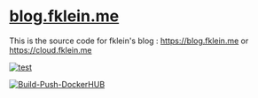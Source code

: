 # [blog.fklein.me](https://cloud.fklein.me)

This is the source code for fklein's blog : https://blog.fklein.me or https://cloud.fklein.me

 [![test](https://github.com/fklein82/cloud-server/workflows/test/badge.svg)](https://github.com/fklein82/cloud-server/actions?query=workflow%3Atest)

 [![Build-Push-DockerHUB](https://github.com/fklein82/cloud-server/actions/workflows/push-docker-image.yaml/badge.svg)](https://github.com/fklein82/cloud-server/actions/workflows/push-docker-image.yaml)